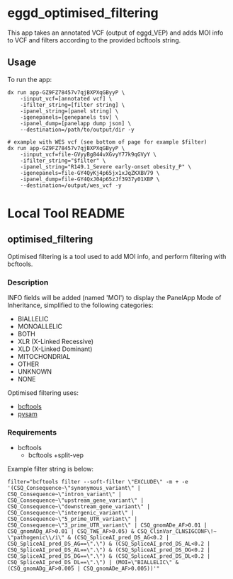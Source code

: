 # eggd_optimised_filtering
This app takes an annotated VCF (output of eggd_VEP) and adds MOI info to VCF and filters according to the provided bcftools string.

## Usage

To run the app:

```
dx run app-GZ9FZ78457v7qjBXPXqGByyP \
    -iinput_vcf=[annotated vcf] \
    -ifilter_string=[filter string] \
    -ipanel_string=[panel string] \
    -igenepanels=[genepanels tsv] \
    -ipanel_dump=[panelapp dump json] \
    --destination=/path/to/output/dir -y

# example with WES vcf (see bottom of page for example $filter)
dx run app-GZ9FZ78457v7qjBXPXqGByyP \
    -iinput_vcf=file-GVyyBg844vXGvyY77k9qGVyY \
    -ifilter_string="$filter" \
    -ipanel_string="R149.1_Severe early-onset obesity_P" \
    -igenepanels=file-GY4QyKj4p65jx1xJqZKXBV79 \
    -ipanel_dump=file-GY4QxJ04p65zJf3937y01XBP \
    --destination=/output/wes_vcf -y
```

# Local Tool README

## optimised_filtering
Optimised filtering is a tool used to add MOI info, and perform filtering with bcftools.

### Description
INFO fields will be added (named 'MOI') to display the PanelApp Mode of Inheritance, simplified to the following categories:
- BIALLELIC
- MONOALLELIC
- BOTH
- XLR (X-Linked Recessive)
- XLD (X-Linked Dominant)
- MITOCHONDRIAL
- OTHER
- UNKNOWN
- NONE

Optimised filtering uses:
- [bcftools](https://samtools.github.io/bcftools/bcftools.html, "bcftools website")
- [pysam](https://pysam.readthedocs.io/en/latest/, "pysam documentation")

### Requirements
- bcftools
    - bcftools +split-vep

Example filter string is below:
```
filter="bcftools filter --soft-filter \"EXCLUDE\" -m + -e '(CSQ_Consequence~\"synonymous_variant\" | CSQ_Consequence~\"intron_variant\" | CSQ_Consequence~\"upstream_gene_variant\" | CSQ_Consequence~\"downstream_gene_variant\" | CSQ_Consequence~\"intergenic_variant\" | CSQ_Consequence~\"5_prime_UTR_variant\" | CSQ_Consequence~\"3_prime_UTR_variant\" | CSQ_gnomADe_AF>0.01 | CSQ_gnomADg_AF>0.01 | CSQ_TWE_AF>0.05) & CSQ_ClinVar_CLNSIGCONF\!~ \"pathogenic\\/i\" & (CSQ_SpliceAI_pred_DS_AG<0.2 | CSQ_SpliceAI_pred_DS_AG==\".\") & (CSQ_SpliceAI_pred_DS_AL<0.2 | CSQ_SpliceAI_pred_DS_AL==\".\") & (CSQ_SpliceAI_pred_DS_DG<0.2 | CSQ_SpliceAI_pred_DS_DG==\".\") & (CSQ_SpliceAI_pred_DS_DL<0.2 | CSQ_SpliceAI_pred_DS_DL==\".\") | (MOI=\"BIALLELIC\" & (CSQ_gnomADg_AF>0.005 | CSQ_gnomADe_AF>0.005))'"
```
